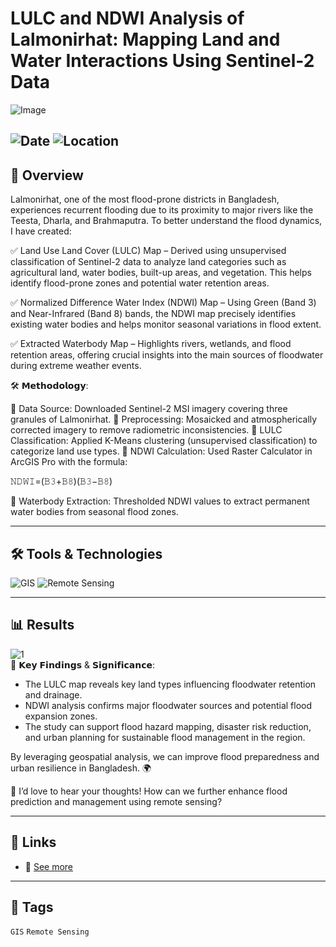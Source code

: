 # LULC and NDWI Analysis of Lalmonirhat: Mapping Land and Water Interactions Using Sentinel-2 Data

![Image](https://framerusercontent.com/images/cTHb3EEMpeMX3sr1UC7mKdzwDQ.png?scale-down-to=1024&width=1514&height=978)  

![Date](https://img.shields.io/badge/15/03/2025-15/03/2025-blue) 
![Location](https://img.shields.io/badge/Location-Rajshahi-green) 
---

## 📝 Overview
Lalmonirhat, one of the most flood-prone districts in Bangladesh, experiences recurrent flooding due to its proximity to major rivers like the Teesta, Dharla, and Brahmaputra. To better understand the flood dynamics, I have created:



✅ Land Use Land Cover (LULC) Map – Derived using unsupervised classification of Sentinel-2 data to analyze land categories such as agricultural land, water bodies, built-up areas, and vegetation. This helps identify flood-prone zones and potential water retention areas.

✅ Normalized Difference Water Index (NDWI) Map – Using Green (Band 3) and Near-Infrared (Band 8) bands, the NDWI map precisely identifies existing water bodies and helps monitor seasonal variations in flood extent.

✅ Extracted Waterbody Map – Highlights rivers, wetlands, and flood retention areas, offering crucial insights into the main sources of floodwater during extreme weather events.



🛠️ 𝗠𝗲𝘁𝗵𝗼𝗱𝗼𝗹𝗼𝗴𝘆:

📌 Data Source: Downloaded Sentinel-2 MSI imagery covering three granules of Lalmonirhat.
📌 Preprocessing: Mosaicked and atmospherically corrected imagery to remove radiometric inconsistencies.
📌 LULC Classification: Applied K-Means clustering (unsupervised classification) to categorize land use types.
📌 NDWI Calculation: Used Raster Calculator in ArcGIS Pro with the formula:

𝙽𝙳𝚆𝙸=(𝙱𝟹+𝙱𝟾)(𝙱𝟹−𝙱𝟾)​

📌 Waterbody Extraction: Thresholded NDWI values to extract permanent water bodies from seasonal flood zones.  

---

## 🛠️ Tools & Technologies
![GIS](https://img.shields.io/badge/GIS-ArcGIS-green) 
![Remote Sensing](https://img.shields.io/badge/Remote%20Sensing-Satellite%20Data-orange)  

---

## 📊 Results

![1](https://framerusercontent.com/images/cTHb3EEMpeMX3sr1UC7mKdzwDQ.png?scale-down-to=1024&width=1514&height=978)  
🚀 𝗞𝗲𝘆 𝗙𝗶𝗻𝗱𝗶𝗻𝗴𝘀 & 𝗦𝗶𝗴𝗻𝗶𝗳𝗶𝗰𝗮𝗻𝗰𝗲:

- The LULC map reveals key land types influencing floodwater retention and drainage.
- NDWI analysis confirms major floodwater sources and potential flood expansion zones.
- The study can support flood hazard mapping, disaster risk reduction, and urban planning for sustainable flood management in the region.

By leveraging geospatial analysis, we can improve flood preparedness and urban resilience in Bangladesh. 🌍



💬 I’d love to hear your thoughts! How can we further enhance flood prediction and management using remote sensing?  

---

## 📎 Links
- 🔗 [See more](https://www.linkedin.com/posts/imtiajiqbalmahfuj_geospatial-remotesensing-lulc-activity-7306719738426966016-3i86?utm_source=share&utm_medium=member_desktop&rcm=ACoAAETCC3UBjMNBwycvXEm57I2FBEXCxvdKcM0)  

---

## 🔖 Tags
`GIS` `Remote Sensing` 
